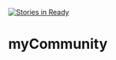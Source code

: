 [![Stories in Ready](https://badge.waffle.io/codeforkansascity/myCommunity.png?label=ready&title=Ready)](http://waffle.io/codeforkansascity/myCommunity)

# myCommunity
